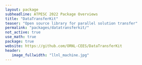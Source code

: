 ```yaml
---
layout: package
subheadline: ATPESC 2022 Package Overviews
title: "DataTransferKit"
teaser: "Open source library for parallel solution transfer"
permalink: "packages/datatransferkit/"
not_active: true
use_math: true
package: true
website: https://github.com/ORNL-CEES/DataTransferKit
header:
   image_fullwidth: "llnl_machine.jpg"
---
```

